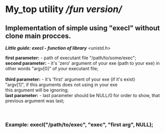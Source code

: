 My_top utility */fun version/*
===

 Implementation of simple using "execl" without clone main procces.
   -------------------------
   

___Little guide: execl - function of library___  <unistd.h> <br>

 
 **first parameter:** - path of executant file "/path/to/some/exec"; <br>
**second parameter:** - it's 'zero' argument of your exe (path to your exe)
             	         in other words "argv[0]" of your executant file;<br>		
 **third parameter:** - it's 'first' argument of your exe (if it's exist)<br>
		         "argv[1]", if this arguments does not using in your exe<br>
	      	              this argument will be ignoring;<br>
 **last parameter:** - last parameter should be NULL/0 for order to show, that<br>
                   	 	previous argument was last;<br>
<br>
<br>

<h3>Example:   execl("/path/to/exec", "exec", "first arg", NULL);<h3/>




